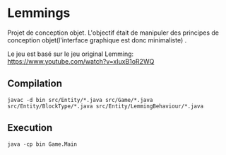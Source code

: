 # Lemmings
Projet de conception objet.
L'objectif était de  manipuler des principes de conception objet(l'interface graphique est donc minimaliste) .



Le jeu est basé sur le jeu original Lemming: https://www.youtube.com/watch?v=xIuxB1oR2WQ

## Compilation

`javac -d bin src/Entity/*.java src/Game/*.java src/Entity/BlockType/*.java src/Entity/LemmingBehaviour/*.java`

## Execution

`java -cp bin Game.Main`
